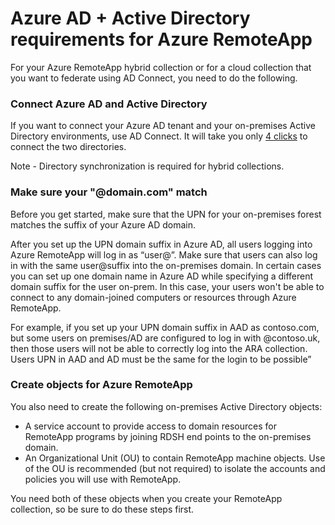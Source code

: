 
<properties 
    pageTitle="Azure AD + Active Directory requirements for Azure RemoteApp | Microsoft Azure" 
    description="Learn how to set up Active Directory to work with Azure RemoteApp." 
    services="remoteapp" 
	documentationCenter="" 
    authors="lizap" 
    manager="mbaldwin" />

<tags 
    ms.service="remoteapp" 
    ms.workload="compute" 
    ms.tgt_pltfrm="na" 
    ms.devlang="na" 
    ms.topic="article" 
    ms.date="09/28/2015" 
    ms.author="elizapo" />



# Azure AD + Active Directory requirements for Azure RemoteApp



For your Azure RemoteApp hybrid collection or for a cloud collection that you want to federate using AD Connect, you need to do the following.

### Connect Azure AD and Active Directory

If you want to connect your Azure AD tenant and your on-premises Active Directory environments, use AD Connect. It will take you only [4 clicks](http://blogs.technet.com/b/ad/archive/2014/08/04/connecting-ad-and-azure-ad-only-4-clicks-with-azure-ad-connect.aspx) to connect the two directories.

Note - Directory synchronization is required for hybrid collections.

### Make sure your "@domain.com" match
Before you get started, make sure that the UPN for your on-premises forest matches the suffix of your Azure AD domain. 

After you set up the UPN domain suffix in Azure AD, all users logging into Azure RemoteApp will log in as “user@<the suffix you set up>”. Make sure that users can also log in with the same user@suffix into the on-premises domain. In certain cases you can set up one domain name in Azure AD while specifying a different domain suffix for the user on-prem. In this case, your users won't be able to connect to any domain-joined computers or resources through Azure RemoteApp.

For example, if you set up your UPN domain suffix in AAD as contoso.com, but some users on premises/AD are configured to log in with @contoso.uk, then those users will not be able to correctly log into the ARA collection. Users UPN in AAD and AD must be the same for the login to be possible”

### Create objects for Azure RemoteApp
You also need to create the following on-premises Active Directory objects:

- A service account to provide access to domain resources for RemoteApp programs by joining RDSH end points to the on-premises domain.
- An Organizational Unit (OU) to contain RemoteApp machine objects. Use of the OU is recommended (but not required) to isolate the accounts and policies you will use with RemoteApp.

You need both of these objects when you create your RemoteApp collection, so be sure to do these steps first.